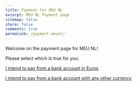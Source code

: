 ```yaml
---
title: Payment for MEU NL
excerpt: MEU NL Payment page
sitemap: false
share: false
comments: true
permalink: /payment-meunl/
---
```

Welcome on the payment page for MEU NL!

Please select which is true for you:

[I intend to pay from a bank account in Euros](/payment-meunl-eu)

[I intend to pay from a bank account with any other currency](/payment-meunl-non-eu)
